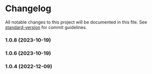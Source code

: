# Changelog

All notable changes to this project will be documented in this file. See [standard-version](https://github.com/conventional-changelog/standard-version) for commit guidelines.

### 1.0.8 (2023-10-19)

### 1.0.6 (2023-10-19)

### 1.0.4 (2022-12-09)
